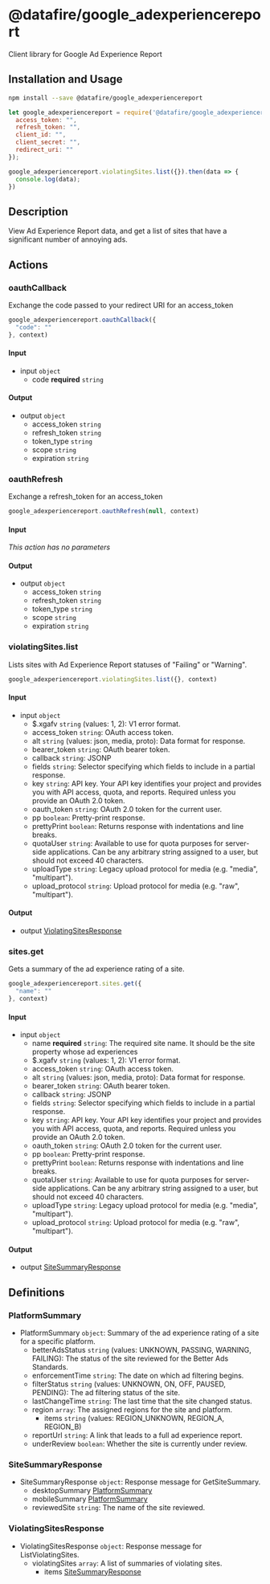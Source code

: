# @datafire/google_adexperiencereport

Client library for Google Ad Experience Report

## Installation and Usage
```bash
npm install --save @datafire/google_adexperiencereport
```
```js
let google_adexperiencereport = require('@datafire/google_adexperiencereport').create({
  access_token: "",
  refresh_token: "",
  client_id: "",
  client_secret: "",
  redirect_uri: ""
});

google_adexperiencereport.violatingSites.list({}).then(data => {
  console.log(data);
})
```

## Description

View Ad Experience Report data, and get a list of sites that have a significant number of annoying ads.

## Actions

### oauthCallback
Exchange the code passed to your redirect URI for an access_token


```js
google_adexperiencereport.oauthCallback({
  "code": ""
}, context)
```

#### Input
* input `object`
  * code **required** `string`

#### Output
* output `object`
  * access_token `string`
  * refresh_token `string`
  * token_type `string`
  * scope `string`
  * expiration `string`

### oauthRefresh
Exchange a refresh_token for an access_token


```js
google_adexperiencereport.oauthRefresh(null, context)
```

#### Input
*This action has no parameters*

#### Output
* output `object`
  * access_token `string`
  * refresh_token `string`
  * token_type `string`
  * scope `string`
  * expiration `string`

### violatingSites.list
Lists sites with Ad Experience Report statuses of "Failing" or "Warning".


```js
google_adexperiencereport.violatingSites.list({}, context)
```

#### Input
* input `object`
  * $.xgafv `string` (values: 1, 2): V1 error format.
  * access_token `string`: OAuth access token.
  * alt `string` (values: json, media, proto): Data format for response.
  * bearer_token `string`: OAuth bearer token.
  * callback `string`: JSONP
  * fields `string`: Selector specifying which fields to include in a partial response.
  * key `string`: API key. Your API key identifies your project and provides you with API access, quota, and reports. Required unless you provide an OAuth 2.0 token.
  * oauth_token `string`: OAuth 2.0 token for the current user.
  * pp `boolean`: Pretty-print response.
  * prettyPrint `boolean`: Returns response with indentations and line breaks.
  * quotaUser `string`: Available to use for quota purposes for server-side applications. Can be any arbitrary string assigned to a user, but should not exceed 40 characters.
  * uploadType `string`: Legacy upload protocol for media (e.g. "media", "multipart").
  * upload_protocol `string`: Upload protocol for media (e.g. "raw", "multipart").

#### Output
* output [ViolatingSitesResponse](#violatingsitesresponse)

### sites.get
Gets a summary of the ad experience rating of a site.


```js
google_adexperiencereport.sites.get({
  "name": ""
}, context)
```

#### Input
* input `object`
  * name **required** `string`: The required site name. It should be the site property whose ad experiences
  * $.xgafv `string` (values: 1, 2): V1 error format.
  * access_token `string`: OAuth access token.
  * alt `string` (values: json, media, proto): Data format for response.
  * bearer_token `string`: OAuth bearer token.
  * callback `string`: JSONP
  * fields `string`: Selector specifying which fields to include in a partial response.
  * key `string`: API key. Your API key identifies your project and provides you with API access, quota, and reports. Required unless you provide an OAuth 2.0 token.
  * oauth_token `string`: OAuth 2.0 token for the current user.
  * pp `boolean`: Pretty-print response.
  * prettyPrint `boolean`: Returns response with indentations and line breaks.
  * quotaUser `string`: Available to use for quota purposes for server-side applications. Can be any arbitrary string assigned to a user, but should not exceed 40 characters.
  * uploadType `string`: Legacy upload protocol for media (e.g. "media", "multipart").
  * upload_protocol `string`: Upload protocol for media (e.g. "raw", "multipart").

#### Output
* output [SiteSummaryResponse](#sitesummaryresponse)



## Definitions

### PlatformSummary
* PlatformSummary `object`: Summary of the ad experience rating of a site for a specific platform.
  * betterAdsStatus `string` (values: UNKNOWN, PASSING, WARNING, FAILING): The status of the site reviewed for the Better Ads Standards.
  * enforcementTime `string`: The date on which ad filtering begins.
  * filterStatus `string` (values: UNKNOWN, ON, OFF, PAUSED, PENDING): The ad filtering status of the site.
  * lastChangeTime `string`: The last time that the site changed status.
  * region `array`: The assigned regions for the site and platform.
    * items `string` (values: REGION_UNKNOWN, REGION_A, REGION_B)
  * reportUrl `string`: A link that leads to a full ad experience report.
  * underReview `boolean`: Whether the site is currently under review.

### SiteSummaryResponse
* SiteSummaryResponse `object`: Response message for GetSiteSummary.
  * desktopSummary [PlatformSummary](#platformsummary)
  * mobileSummary [PlatformSummary](#platformsummary)
  * reviewedSite `string`: The name of the site reviewed.

### ViolatingSitesResponse
* ViolatingSitesResponse `object`: Response message for ListViolatingSites.
  * violatingSites `array`: A list of summaries of violating sites.
    * items [SiteSummaryResponse](#sitesummaryresponse)


